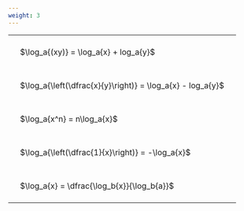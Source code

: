 ```yaml
---
weight: 3
---
```


<style type="text/css">
#T_47d50 th.col_heading {
  text-align: left;
  font-size: 1em;
}
#T_47d50 td {
  text-align: left;
  font-size: 1em;
  padding: 1.5em;
}
</style>
<table id="T_47d50">
  <thead>
  </thead>
  <tbody>
    <tr>
      <td id="T_47d50_row0_col0" class="data row0 col0" >$\log_a{(xy)} = \log_a{x} + log_a{y}$</td>
    </tr>
    <tr>
      <td id="T_47d50_row1_col0" class="data row1 col0" >$\log_a{\left(\dfrac{x}{y}\right)} = \log_a{x} - log_a{y}$</td>
    </tr>
    <tr>
      <td id="T_47d50_row2_col0" class="data row2 col0" >$\log_a{x^n} = n\log_a{x}$</td>
    </tr>
    <tr>
      <td id="T_47d50_row3_col0" class="data row3 col0" >$\log_a{\left(\dfrac{1}{x}\right)} = -\log_a{x}$</td>
    </tr>
    <tr>
      <td id="T_47d50_row4_col0" class="data row4 col0" >$\log_a{x} = \dfrac{\log_b{x}}{\log_b{a}}$</td>
    </tr>
  </tbody>
</table>
